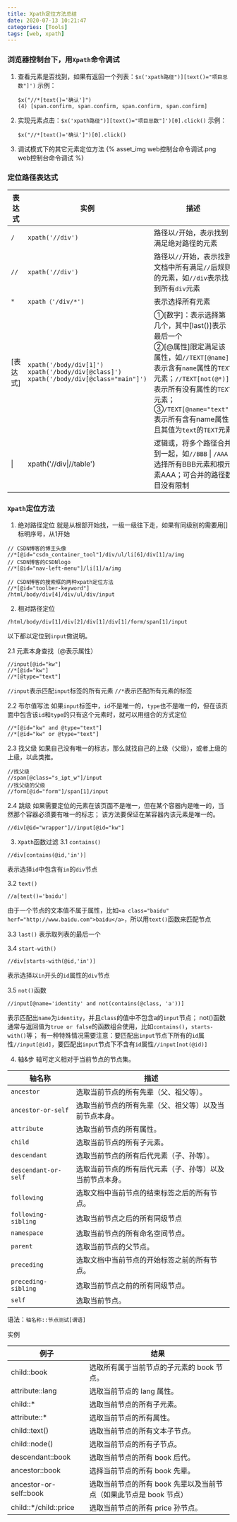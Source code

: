 ```yaml
---
title: Xpath定位方法总结
date: 2020-07-13 10:21:47
categories: [Tools]
tags: [web, xpath]
---
```


### 浏览器控制台下，用`Xpath`命令调试
1. 查看元素是否找到，如果有返回一个列表：`$x('xpath路径")][text()="项目总数"]')`
    示例：
    ```xpath
    $x("//*[text()='确认']")
    (4) [span.confirm, span.confirm, span.confirm, span.confirm]
    ```

  <!--more-->

2. 实现元素点击：`$x('xpath路径")][text()="项目总数"]')[0].click()`
    示例：
    ```xpath
    $x("//*[text()='确认']")[0].click()
    ```
3. 调试模式下的其它元素定位方法
    {% asset_img web控制台命令调试.png web控制台命令调试 %}
    
### 定位路径表达式

表达式|实例|描述
---|---|---
`/`|`xpath('//div')`|路径以`/`开始，表示找到满足绝对路径的元素
`//`|`xpath('//div')`|路径以`//`开始，表示找到文档中所有满足`//`后规则的元素，如`//div`表示找到所有`div`元素
`*`|`xpath（'/div/*')`|表示选择所有元素
[表达式]|`xpath('/body/div[1]')`<br>`xpath('/body/div[@class]')`<br>`xpath('/body/div[@class="main"]')`|①[数字]：表示选择第几个，其中[last()]表示最后一个<br>②[@属性]限定满足该属性，如`//TEXT[@name]`表示含有`name`属性的`TEXT`元素；`//TEXT[not(@*)]`表示所有没有属性的`TEXT`元素；<br>③`/TEXT[@name="text"]`表示所有含有name属性且其值为`text`的`TEXT`元素
&#124;|xpath('//div&#124;//table')|逻辑或，将多个路径合并到一起，如`//BBB` &#124; `/AAA` 选择所有BBB元素和根元素AAA；可合并的路径数目没有限制|

### `Xpath`定位方法

1. 绝对路径定位
就是从根部开始找，一级一级往下走，如果有同级别的需要用[]标明序号，从1开始
```xpath
// CSDN博客的博主头像
//*[@id="csdn_container_tool"]/div/ul/li[6]/div[1]/a/img
// CSDN博客的CSDNlogo
//*[@id="nav-left-menu"]/li[1]/a/img

// CSDN博客的搜索框的两种xpath定位方法
//*[@id="toolber-keyword"]
/html/body/div[4]/div/ul/div/input
```
   
2. 相对路径定位
```xpath
/html/body/div[1]/div[2]/div[1]/div[1]/form/span[1]/input
```
以下都以定位到`input`做说明。

2.1 元素本身查找（@表示属性）
```xpath
//input[@id="kw"]
//*[@id="kw"]
//*[@type="text"]
```
`//input`表示匹配`input`标签的所有元素
`//*`表示匹配所有元素的标签

2.2 布尔值写法
如果`input`标签中，`id`不是唯一的，`type`也不是唯一的，但在该页面中包含该`id`和`type`的只有这个元素时，就可以用组合的方式定位
```xpath
//*[@id="kw" and @type="text"]
//*[@id="kw" or @type="text"]
```

2.3 找父级
如果自己没有唯一的标志，那么就找自己的上级（父级），或者上级的上级，以此类推。
```xpath
//找父级
//span[@class="s_ipt_w"]/input
//找父级的父级
//form[@id="form"]/span[1]/input
```

2.4 跳级
如果需要定位的元素在该页面不是唯一，但在某个容器内是唯一的，当然那个容器必须要有唯一的标志；
该方法要保证在某容器内该元素是唯一的。
```xpath
//div[@id="wrapper"]//input[@id="kw"]
```

3. `Xpath`函数过滤
3.1 `contains()`
```xpath
//div[contains(@id,'in')]
```
表示选择`id`中包含有`in`的`div`节点

3.2 `text()`
```xpath
//a[text()='baidu']
```
由于一个节点的文本值不属于属性，比如`<a class="baidu" herf="http://www.baidu.com">baidu</a>`，所以用`text()`函数来匹配节点

3.3 `last()`
表示取列表的最后一个

3.4 `start-with()`
```xpath
//div[starts-with(@id,'in')]
```
表示选择以`in`开头的`id`属性的`div`节点

3.5 `not()`函数
```xpath
//input[@name='identity' and not(contains(@class, 'a'))]
```
表示匹配出`name`为`identity`，并且`class`的值中不包含a的`input`节点；
not()函数通常与返回值为`true or false`的函数组合使用，比如`contains()`，`starts-with()`等；
有一种特殊情况需要注意：要匹配出`input`节点下所有的`id`属性`//input[@id]`，要匹配出`input`节点下不含有`id`属性`//input[not(@id)]`

4. 轴&步
轴可定义相对于当前节点的节点集。

轴名称|描述
---|---
`ancestor`|选取当前节点的所有先辈（父、祖父等）。
`ancestor-or-self`|选取当前节点的所有先辈（父、祖父等）以及当前节点本身。
`attribute`|选取当前节点的所有属性。
`child`|选取当前节点的所有子元素。
`descendant`|选取当前节点的所有后代元素（子、孙等）。
`descendant-or-self`|选取当前节点的所有后代元素（子、孙等）以及当前节点本身。
`following`|选取文档中当前节点的结束标签之后的所有节点。
`following-sibling`|选取当前节点之后的所有同级节点
`namespace`|选取当前节点的所有命名空间节点。
`parent`|选取当前节点的父节点。
`preceding`|选取文档中当前节点的开始标签之前的所有节点。
`preceding-sibling`|选取当前节点之前的所有同级节点。
`self`|选取当前节点。

语法：`轴名称::节点测试[谓语]`

实例

例子|结果
---|---
child::book|选取所有属于当前节点的子元素的 book 节点。
attribute::lang|选取当前节点的 lang 属性。
child::*|选取当前节点的所有子元素。
attribute::*|选取当前节点的所有属性。
child::text()|选取当前节点的所有文本子节点。
child::node()|选取当前节点的所有子节点。
descendant::book|选取当前节点的所有 book 后代。
ancestor::book|选择当前节点的所有 book 先辈。
ancestor-or-self::book|选取当前节点的所有 book 先辈以及当前节点（如果此节点是 book 节点）
child::*/child::price|选取当前节点的所有 price 孙节点。